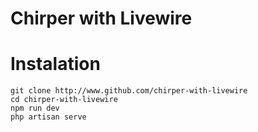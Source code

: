 # Chirper with Livewire



# Instalation
```
git clone http://www.github.com/chirper-with-livewire
cd chirper-with-livewire
npm run dev
php artisan serve
```